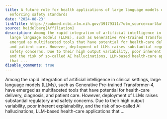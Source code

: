 ```yaml
---
title: A future role for health applications of large language models depends on regulators
  enforcing safety standards
date: '2024-08-23'
linkTitle: https://pubmed.ncbi.nlm.nih.gov/39179311/?utm_source=curl&utm_medium=rss&utm_campaign=pubmed-2&utm_content=1FakS-2QOkCT8HsMOQP1bCRQ4YzyumYOmxmF0moLsQ3dFB1E9V&fc=20220326224207&ff=20240824182422&v=2.18.0.post9+e462414
source: heidelberg[Affiliation]
description: Among the rapid integration of artificial intelligence in clinical settings,
  large language models (LLMs), such as Generative Pre-trained Transformer-4, have
  emerged as multifaceted tools that have potential for health-care delivery, diagnosis,
  and patient care. However, deployment of LLMs raises substantial regulatory and
  safety concerns. Due to their high output variability, poor inherent explainability,
  and the risk of so-called AI hallucinations, LLM-based health-care applications
  that ...
disable_comments: true
---
```

Among the rapid integration of artificial intelligence in clinical settings, large language models (LLMs), such as Generative Pre-trained Transformer-4, have emerged as multifaceted tools that have potential for health-care delivery, diagnosis, and patient care. However, deployment of LLMs raises substantial regulatory and safety concerns. Due to their high output variability, poor inherent explainability, and the risk of so-called AI hallucinations, LLM-based health-care applications that ...